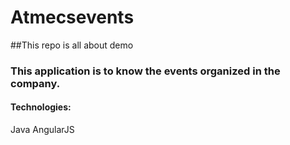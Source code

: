 # Atmecsevents
##This repo is all about demo

### This application is to know the events organized in the company.

#### Technologies:


Java
AngularJS
